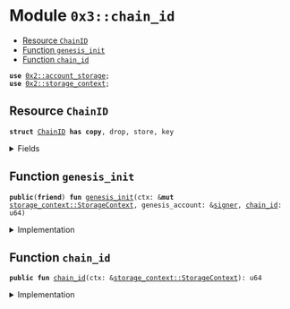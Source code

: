 
<a name="0x3_chain_id"></a>

# Module `0x3::chain_id`



-  [Resource `ChainID`](#0x3_chain_id_ChainID)
-  [Function `genesis_init`](#0x3_chain_id_genesis_init)
-  [Function `chain_id`](#0x3_chain_id_chain_id)


<pre><code><b>use</b> <a href="">0x2::account_storage</a>;
<b>use</b> <a href="">0x2::storage_context</a>;
</code></pre>



<a name="0x3_chain_id_ChainID"></a>

## Resource `ChainID`



<pre><code><b>struct</b> <a href="chain_id.md#0x3_chain_id_ChainID">ChainID</a> <b>has</b> <b>copy</b>, drop, store, key
</code></pre>



<details>
<summary>Fields</summary>


<dl>
<dt>
<code>id: u64</code>
</dt>
<dd>

</dd>
</dl>


</details>

<a name="0x3_chain_id_genesis_init"></a>

## Function `genesis_init`



<pre><code><b>public</b>(<b>friend</b>) <b>fun</b> <a href="chain_id.md#0x3_chain_id_genesis_init">genesis_init</a>(ctx: &<b>mut</b> <a href="_StorageContext">storage_context::StorageContext</a>, genesis_account: &<a href="">signer</a>, <a href="chain_id.md#0x3_chain_id">chain_id</a>: u64)
</code></pre>



<details>
<summary>Implementation</summary>


<pre><code><b>public</b>(<b>friend</b>) <b>fun</b> <a href="chain_id.md#0x3_chain_id_genesis_init">genesis_init</a>(ctx: &<b>mut</b> StorageContext, genesis_account: &<a href="">signer</a>, <a href="chain_id.md#0x3_chain_id">chain_id</a>: u64){
    <b>let</b> <a href="chain_id.md#0x3_chain_id">chain_id</a> = <a href="chain_id.md#0x3_chain_id_ChainID">ChainID</a>{
        id: <a href="chain_id.md#0x3_chain_id">chain_id</a>
    };
    <a href="_global_move_to">account_storage::global_move_to</a>(ctx, genesis_account, <a href="chain_id.md#0x3_chain_id">chain_id</a>);
}
</code></pre>



</details>

<a name="0x3_chain_id_chain_id"></a>

## Function `chain_id`



<pre><code><b>public</b> <b>fun</b> <a href="chain_id.md#0x3_chain_id">chain_id</a>(ctx: &<a href="_StorageContext">storage_context::StorageContext</a>): u64
</code></pre>



<details>
<summary>Implementation</summary>


<pre><code><b>public</b> <b>fun</b> <a href="chain_id.md#0x3_chain_id">chain_id</a>(ctx: &StorageContext) : u64 {
    <b>let</b> <a href="chain_id.md#0x3_chain_id">chain_id</a> = <a href="_global_borrow">account_storage::global_borrow</a>&lt;<a href="chain_id.md#0x3_chain_id_ChainID">ChainID</a>&gt;(ctx, @rooch_framework);
    <a href="chain_id.md#0x3_chain_id">chain_id</a>.id
}
</code></pre>



</details>
